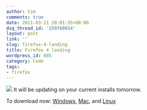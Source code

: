 ```yaml
---
author: tim
comments: true
date: 2011-03-21 20:01:55+00:00
dsq_thread_id: '259760654'
layout: post
link: ''
slug: firefox-4-landing
title: Firefox 4 landing
wordpress_id: 885
category: Code
tags:
- firefox
---
```


![](http://content.screencast.com/users/broderboy/folders/Jing/media/f18ea796-51be-45a3-b4f7-58a8b1104c99/2011-03-21_1559.png) It will be updating on your current installs tomorrow. 

To download now:
[Windows](http://fileforum.betanews.com/detail/Mozilla-Firefox-v4-for-Windows/1032985422/16), [Mac](http://fileforum.betanews.com/detail/Mozilla-Firefox-v4-for-Mac-OS-X/1032985422/17), and
[Linux](http://fileforum.betanews.com/detail/Mozilla-Firefox-v4-for-Linux/1032985422/18)